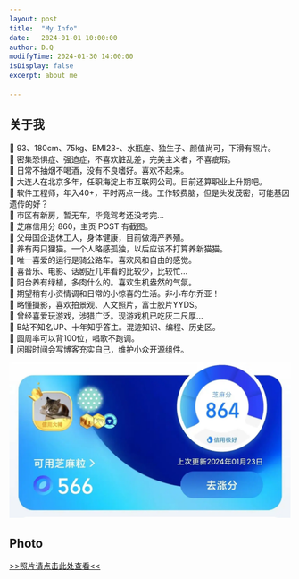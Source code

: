 ```yaml
---
layout: post
title:  "My Info"
date:   2024-01-01 10:00:00
author: D.Q
modifyTime: 2024-01-30 14:00:00
isDisplay: false
excerpt: about me

---
```


## 关于我

💬 93、180cm、75kg、BMI23-、水瓶座、独生子、颜值尚可，下滑有照片。<br/>
💬 密集恐惧症、强迫症，不喜欢脏乱差，完美主义者，不喜疵瑕。<br/>
💬 日常不抽烟不喝酒，没有不良嗜好。喜欢不起来。<br/>
💬 大连人在北京多年，任职海淀上市互联网公司。目前还算职业上升期吧。<br/>
💬 软件工程师，年入40+，平时两点一线。工作较费脑，但是头发茂密，可能基因遗传的好？<br/>
💬 市区有新房，暂无车，毕竟驾考还没考完...<br/>
💬 芝麻信用分 860，主页 POST 有截图。<br/>
💬 父母国企退休工人，身体健康，目前做海产养殖。<br/>
💬 养有两只狸猫。一个人略感孤独，以后应该不打算养新猫猫。<br/>
💬 唯一喜爱的运行是骑公路车。喜欢风和自由的感觉。<br/>
💬 喜音乐、电影、话剧近几年看的比较少，比较忙...<br/>
💬 阳台养有绿植，多肉什么的。喜欢生机盎然的气氛。<br/>
💬 期望稍有小资情调和日常的小惊喜的生活。非小布尔乔亚！<br/>
💬 略懂摄影，喜欢拍景观、人文照片，富士胶片YYDS。<br/>
💬 曾经喜爱玩游戏，涉猎广泛。现游戏机已吃灰二尺厚...<br/>
💬 B站不知名UP、十年知乎答主。混迹知识、编程、历史区。<br/>
💬 圆周率可以背100位，唱歌不跑调。<br/>
💬 闲暇时间会写博客充实自己，维护小众开源组件。<br/>


 <img wid src="/images/post/info/zhima.webp" /> 


## Photo

<a href="photo.html" target="_blank">>>照片请点击此处查看<<<a/>